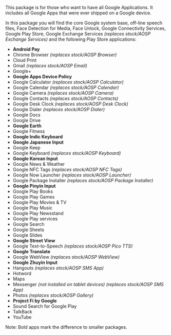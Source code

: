 This package is for those who want to have all Google Applications. It includes all Google Apps that were ever shipped on a Google device. 

In this package you will find the core Google system base, off-line speech files, Face Detection for Media, Face Unlock, Google Connectivity Services, Google Play Store, Google Exchange Services _(replaces stock/AOSP Exchange Services)_ and the following Play Store applications:

* **Android Pay**
* Chrome Browser _(replaces stock/AOSP Browser)_
* Cloud Print
* Gmail _(replaces stock/AOSP Email)_
* Google+
* **Google Apps Device Policy**
* Google Calculator _(replaces stock/AOSP Calculator)_
* Google Calendar _(replaces stock/AOSP Calendar)_
* Google Camera _(replaces stock/AOSP Camera)_
* Google Contacts _(replaces stock/AOSP Contacts)_
* Google Desk Clock _(replaces stock/AOSP Desk Clock)_
* Google Dialer _(replaces stock/AOSP Dialer)_
* Google Docs
* Google Drive
* **Google Earth**
* Google Fitness
* **Google Indic Keyboard**
* **Google Japanese Input**
* Google Keep
* Google Keyboard _(replaces stock/AOSP Keyboard)_
* **Google Korean Input**
* Google News & Weather
* Google NFC Tags _(replaces stock/AOSP NFC Tags)_
* Google Now Launcher _(replaces stock/AOSP Launcher)_
* Google Package Installer _(replaces stock/AOSP Package Installer)_
* **Google Pinyin Input**
* Google Play Books
* Google Play Games
* Google Play Movies & TV
* Google Play Music
* Google Play Newsstand
* Google Play services
* Google Search
* Google Sheets
* Google Slides
* **Google Street View**
* Google Text-to-Speech _(replaces stock/AOSP Pico TTS)_
* **Google Translate**
* Google WebView _(replaces stock/AOSP WebView)_
* **Google Zhuyin Input**
* Hangouts _(replaces stock/AOSP SMS App)_
* Hotword
* Maps
* Messenger _(not installed on tablet devices) (replaces stock/AOSP SMS App)_
* Photos _(replaces stock/AOSP Gallery)_
* **Project Fi by Google**
* Sound Search for Google Play
* TalkBack
* YouTube

Note: Bold apps mark the difference to smaller packages.